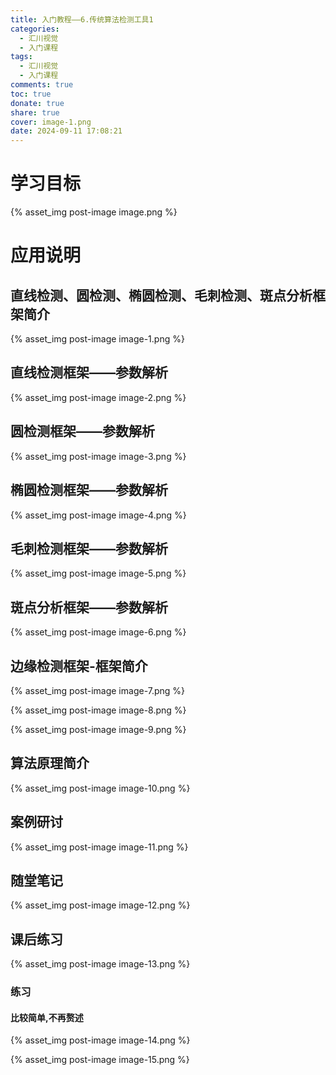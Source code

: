 ```yaml
---
title: 入门教程——6.传统算法检测工具1
categories:
  - 汇川视觉
  - 入门课程
tags:
  - 汇川视觉
  - 入门课程
comments: true
toc: true
donate: true
share: true
cover: image-1.png
date: 2024-09-11 17:08:21
---
```


# 学习目标

{% asset_img post-image image.png %}

# 应用说明

## 直线检测、圆检测、椭圆检测、毛刺检测、斑点分析框架简介

{% asset_img post-image image-1.png %}

## 直线检测框架——参数解析

{% asset_img post-image image-2.png %}

## 圆检测框架——参数解析

{% asset_img post-image image-3.png %}

## 椭圆检测框架——参数解析

{% asset_img post-image image-4.png %}

## 毛刺检测框架——参数解析

{% asset_img post-image image-5.png %}

## 斑点分析框架——参数解析

{% asset_img post-image image-6.png %}

## 边缘检测框架-框架简介

{% asset_img post-image image-7.png %}

{% asset_img post-image image-8.png %}

{% asset_img post-image image-9.png %}

## 算法原理简介

{% asset_img post-image image-10.png %}

## 案例研讨

{% asset_img post-image image-11.png %}

## 随堂笔记

{% asset_img post-image image-12.png %}

## 课后练习

{% asset_img post-image image-13.png %}

### 练习

#### 比较简单,不再赘述

{% asset_img post-image image-14.png %}

{% asset_img post-image image-15.png %}
